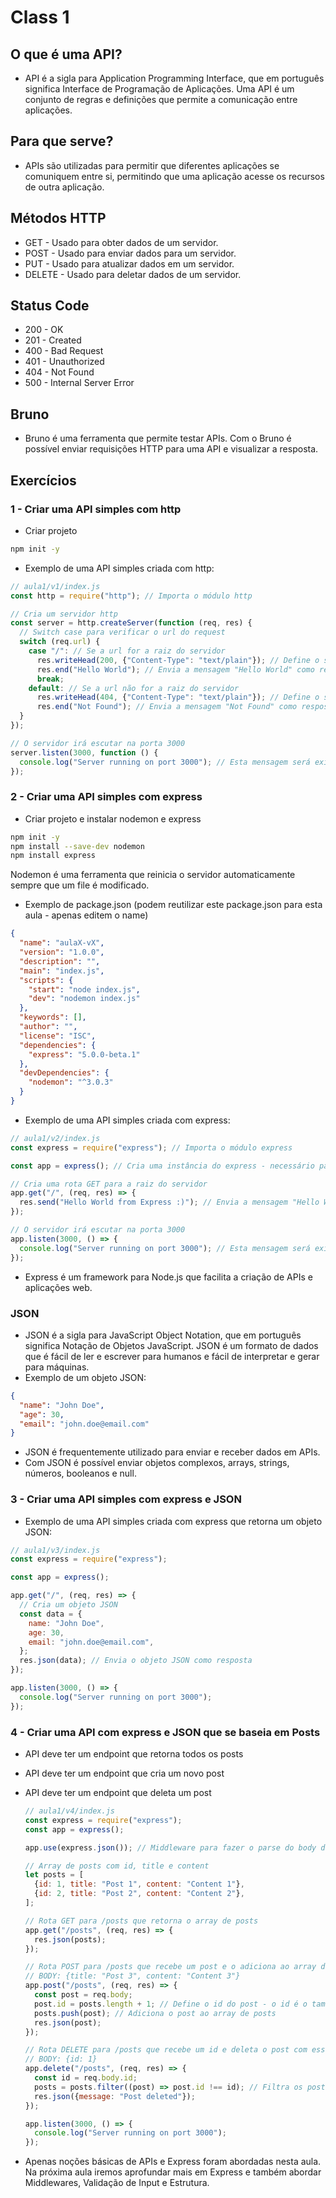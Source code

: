 # Class 1

## O que é uma API?

- API é a sigla para Application Programming Interface, que em português significa Interface de Programação de Aplicações. Uma API é um conjunto de regras e definições que permite a comunicação entre aplicações.

## Para que serve?

- APIs são utilizadas para permitir que diferentes aplicações se comuniquem entre si, permitindo que uma aplicação acesse os recursos de outra aplicação.

## Métodos HTTP

- GET - Usado para obter dados de um servidor.
- POST - Usado para enviar dados para um servidor.
- PUT - Usado para atualizar dados em um servidor.
- DELETE - Usado para deletar dados de um servidor.

## Status Code

- 200 - OK
- 201 - Created
- 400 - Bad Request
- 401 - Unauthorized
- 404 - Not Found
- 500 - Internal Server Error

## Bruno

- Bruno é uma ferramenta que permite testar APIs. Com o Bruno é possível enviar requisições HTTP para uma API e visualizar a resposta.

## Exercícios

### 1 - Criar uma API simples com http

- Criar projeto

```bash
npm init -y
```

- Exemplo de uma API simples criada com http:

```javascript
// aula1/v1/index.js
const http = require("http"); // Importa o módulo http

// Cria um servidor http
const server = http.createServer(function (req, res) {
  // Switch case para verificar o url do request
  switch (req.url) {
    case "/": // Se a url for a raiz do servidor
      res.writeHead(200, {"Content-Type": "text/plain"}); // Define o status code 200 (ok) e o Content-Type da resposta
      res.end("Hello World"); // Envia a mensagem "Hello World" como resposta
      break;
    default: // Se a url não for a raiz do servidor
      res.writeHead(404, {"Content-Type": "text/plain"}); // Define o status code 404 (not found) e o Content-Type da resposta
      res.end("Not Found"); // Envia a mensagem "Not Found" como resposta
  }
});

// O servidor irá escutar na porta 3000
server.listen(3000, function () {
  console.log("Server running on port 3000"); // Esta mensagem será exibida no console quando o servidor estiver live
});
```

### 2 - Criar uma API simples com express

- Criar projeto e instalar nodemon e express

```bash
npm init -y
npm install --save-dev nodemon
npm install express
```

Nodemon é uma ferramenta que reinicia o servidor automaticamente sempre que um file é modificado.

- Exemplo de package.json (podem reutilizar este package.json para esta aula - apenas editem o name)

```json
{
  "name": "aulaX-vX",
  "version": "1.0.0",
  "description": "",
  "main": "index.js",
  "scripts": {
    "start": "node index.js",
    "dev": "nodemon index.js"
  },
  "keywords": [],
  "author": "",
  "license": "ISC",
  "dependencies": {
    "express": "5.0.0-beta.1"
  },
  "devDependencies": {
    "nodemon": "^3.0.3"
  }
}
```

- Exemplo de uma API simples criada com express:

```javascript
// aula1/v2/index.js
const express = require("express"); // Importa o módulo express

const app = express(); // Cria uma instância do express - necessário para criar uma aplicação express

// Cria uma rota GET para a raiz do servidor
app.get("/", (req, res) => {
  res.send("Hello World from Express :)"); // Envia a mensagem "Hello World" como resposta
});

// O servidor irá escutar na porta 3000
app.listen(3000, () => {
  console.log("Server running on port 3000"); // Esta mensagem será exibida no console quando o servidor estiver rodando
});
```

- Express é um framework para Node.js que facilita a criação de APIs e aplicações web.

### JSON

- JSON é a sigla para JavaScript Object Notation, que em português significa Notação de Objetos JavaScript. JSON é um formato de dados que é fácil de ler e escrever para humanos e fácil de interpretar e gerar para máquinas.
- Exemplo de um objeto JSON:

```json
{
  "name": "John Doe",
  "age": 30,
  "email": "john.doe@email.com"
}
```

- JSON é frequentemente utilizado para enviar e receber dados em APIs.
- Com JSON é possível enviar objetos complexos, arrays, strings, números, booleanos e null.

### 3 - Criar uma API simples com express e JSON

- Exemplo de uma API simples criada com express que retorna um objeto JSON:

```javascript
// aula1/v3/index.js
const express = require("express");

const app = express();

app.get("/", (req, res) => {
  // Cria um objeto JSON
  const data = {
    name: "John Doe",
    age: 30,
    email: "john.doe@email.com",
  };
  res.json(data); // Envia o objeto JSON como resposta
});

app.listen(3000, () => {
  console.log("Server running on port 3000");
});
```

### 4 - Criar uma API com express e JSON que se baseia em Posts

- API deve ter um endpoint que retorna todos os posts
- API deve ter um endpoint que cria um novo post
- API deve ter um endpoint que deleta um post

  ```javascript
  // aula1/v4/index.js
  const express = require("express");
  const app = express();

  app.use(express.json()); // Middleware para fazer o parse do body da requisição para JSON automaticamente

  // Array de posts com id, title e content
  let posts = [
    {id: 1, title: "Post 1", content: "Content 1"},
    {id: 2, title: "Post 2", content: "Content 2"},
  ];

  // Rota GET para /posts que retorna o array de posts
  app.get("/posts", (req, res) => {
    res.json(posts);
  });

  // Rota POST para /posts que recebe um post e o adiciona ao array de posts
  // BODY: {title: "Post 3", content: "Content 3"}
  app.post("/posts", (req, res) => {
    const post = req.body;
    post.id = posts.length + 1; // Define o id do post - o id é o tamanho do array de posts + 1
    posts.push(post); // Adiciona o post ao array de posts
    res.json(post);
  });

  // Rota DELETE para /posts que recebe um id e deleta o post com esse id
  // BODY: {id: 1}
  app.delete("/posts", (req, res) => {
    const id = req.body.id;
    posts = posts.filter((post) => post.id !== id); // Filtra os posts que não tem o id igual ao id recebido no body
    res.json({message: "Post deleted"});
  });

  app.listen(3000, () => {
    console.log("Server running on port 3000");
  });
  ```

- Apenas noções básicas de APIs e Express foram abordadas nesta aula. Na próxima aula iremos aprofundar mais em Express e também abordar Middlewares, Validação de Input e Estrutura.
